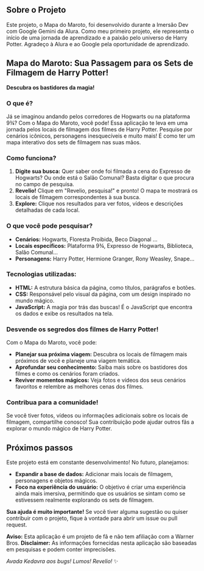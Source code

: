 ## Sobre o Projeto
Este projeto, o Mapa do Maroto, foi desenvolvido durante a Imersão Dev com Google Gemini da Alura. Como meu primeiro projeto, ele representa o início de uma jornada de aprendizado e a paixão pelo universo de Harry Potter. Agradeço à Alura e ao Google pela oportunidade de aprendizado.

## Mapa do Maroto: Sua Passagem para os Sets de Filmagem de Harry Potter! 

**Descubra os bastidores da magia!**

### O que é?
Já se imaginou andando pelos corredores de Hogwarts ou na plataforma 9¾? Com o Mapa do Maroto, você pode! Essa aplicação te leva em uma jornada pelos locais de filmagem dos filmes de Harry Potter. Pesquise por cenários icônicos, personagens inesquecíveis e muito mais! É como ter um mapa interativo dos sets de filmagem nas suas mãos.

### Como funciona?
1. **Digite sua busca:** Quer saber onde foi filmada a cena do Expresso de Hogwarts? Ou onde está o Salão Comunal? Basta digitar o que procura no campo de pesquisa.
2. **Revelio!** Clique em "Revelio, pesquisa!" e pronto! O mapa te mostrará os locais de filmagem correspondentes à sua busca.
3. **Explore:** Clique nos resultados para ver fotos, vídeos e descrições detalhadas de cada local.

### O que você pode pesquisar?
* **Cenários:** Hogwarts, Floresta Proibida, Beco Diagonal ...
* **Locais específicos:** Plataforma 9¾, Expresso de Hogwarts, Biblioteca, Salão Comunal...
* **Personagens:** Harry Potter, Hermione Granger, Rony Weasley, Snape...

### Tecnologias utilizadas:
* **HTML:** A estrutura básica da página, como títulos, parágrafos e botões.
* **CSS:** Responsável pelo visual da página, com um design inspirado no mundo mágico.
* **JavaScript:** A magia por trás das buscas! É o JavaScript que encontra os dados e exibe os resultados na tela.

### Desvende os segredos dos filmes de Harry Potter!
Com o Mapa do Maroto, você pode:
* **Planejar sua próxima viagem:** Descubra os locais de filmagem mais próximos de você e planeje uma viagem temática.
* **Aprofundar seu conhecimento:** Saiba mais sobre os bastidores dos filmes e como os cenários foram criados.
* **Reviver momentos mágicos:** Veja fotos e vídeos dos seus cenários favoritos e relembre as melhores cenas dos filmes.

### Contribua para a comunidade!
Se você tiver fotos, vídeos ou informações adicionais sobre os locais de filmagem, compartilhe conosco! Sua contribuição pode ajudar outros fãs a explorar o mundo mágico de Harry Potter.

## Próximos passos
Este projeto está em constante desenvolvimento! No futuro, planejamos:
* **Expandir a base de dados:** Adicionar mais locais de filmagem, personagens e objetos mágicos.
* **Foco na experiência do usuário:** O objetivo é criar uma experiência ainda mais imersiva, permitindo que os usuários se sintam como se estivessem realmente explorando os sets de filmagem.

**Sua ajuda é muito importante!** Se você tiver alguma sugestão ou quiser contribuir com o projeto, fique à vontade para abrir um issue ou pull request.

**Aviso:** Esta aplicação é um projeto de fã e não tem afiliação com a Warner Bros. 
**Disclaimer:** As informações fornecidas nesta aplicação são baseadas em pesquisas e podem conter imprecisões. 

*Avada Kedavra aos bugs!*
*Lumos!*
*Revelio!* ✨
